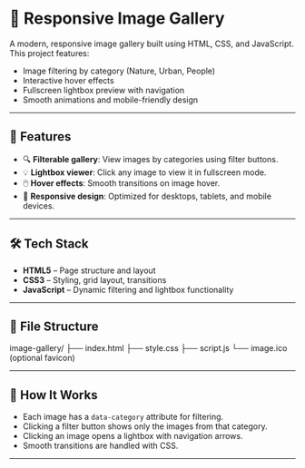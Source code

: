 
# 📸 Responsive Image Gallery

A modern, responsive image gallery built using HTML, CSS, and JavaScript. This project features:

- Image filtering by category (Nature, Urban, People)
- Interactive hover effects
- Fullscreen lightbox preview with navigation
- Smooth animations and mobile-friendly design

---

## 🚀 Features

- 🔍 **Filterable gallery**: View images by categories using filter buttons.
- 💡 **Lightbox viewer**: Click any image to view it in fullscreen mode.
- 🖱️ **Hover effects**: Smooth transitions on image hover.
- 📱 **Responsive design**: Optimized for desktops, tablets, and mobile devices.

---

## 🛠️ Tech Stack

- **HTML5** – Page structure and layout
- **CSS3** – Styling, grid layout, transitions
- **JavaScript** – Dynamic filtering and lightbox functionality

---

## 📁 File Structure
image-gallery/
├── index.html
├── style.css
├── script.js
└── image.ico (optional favicon)

---

## 🔧 How It Works

- Each image has a `data-category` attribute for filtering.
- Clicking a filter button shows only the images from that category.
- Clicking an image opens a lightbox with navigation arrows.
- Smooth transitions are handled with CSS.

---

